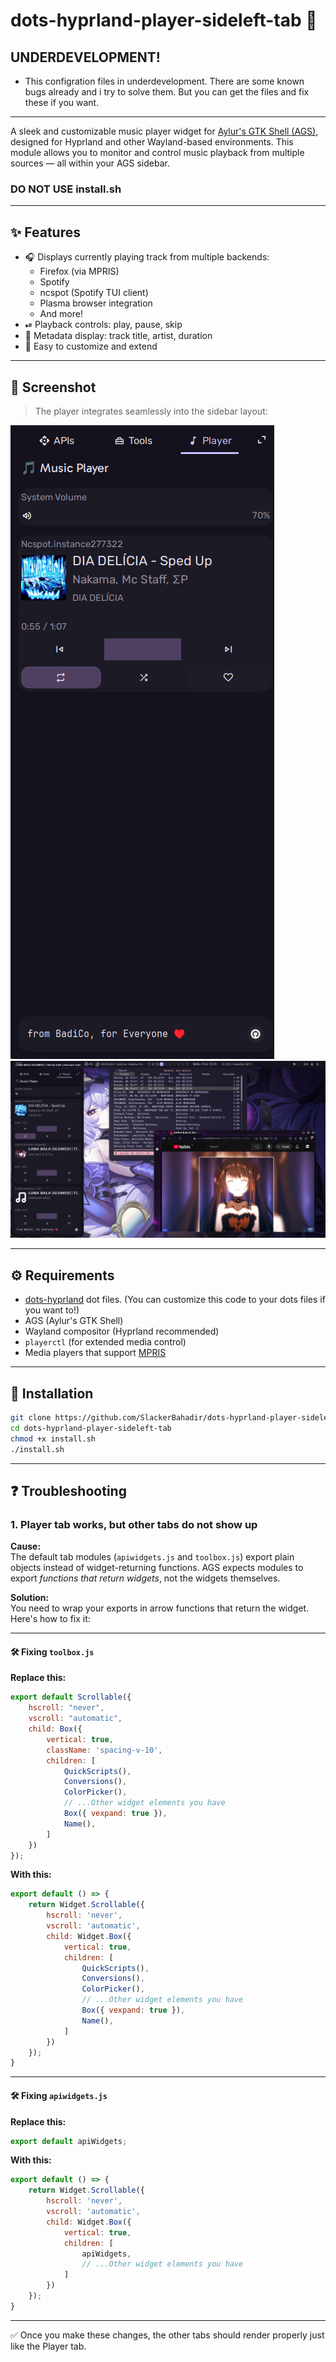 # dots-hyprland-player-sideleft-tab 🎵

## UNDERDEVELOPMENT!
- This configration files in underdevelopment. There are some known bugs already and i try to solve them. But you can get the files and fix these if you want.
---

A sleek and customizable music player widget for [Aylur's GTK Shell (AGS)](https://github.com/Aylur/ags), designed for Hyprland and other Wayland-based environments. This module allows you to monitor and control music playback from multiple sources — all within your AGS sidebar.

### DO NOT USE install.sh

---

## ✨ Features

- 🎧 Displays currently playing track from multiple backends:
  - Firefox (via MPRIS)
  - Spotify
  - ncspot (Spotify TUI client)
  - Plasma browser integration
  - And more!
- ⏯ Playback controls: play, pause, skip
- 💬 Metadata display: track title, artist, duration
- 🎨 Easy to customize and extend

---

## 📸 Screenshot

> The player integrates seamlessly into the sidebar layout:

![playertabonly](/assets/screenshots/playertabonly.png)
![multipleplayersopened](/assets/screenshots/multipleplayersopened.png)

---

## ⚙️ Requirements

- [dots-hyprland](https://github.com/end-4/dots-hyprland) dot files. (You can customize this code to your dots files if you want to!)
- AGS (Aylur's GTK Shell)
- Wayland compositor (Hyprland recommended)
- `playerctl` (for extended media control)
- Media players that support [MPRIS](https://specifications.freedesktop.org/mpris-spec/latest/)

---

## 🚀 Installation

```bash
git clone https://github.com/SlackerBahadir/dots-hyprland-player-sideleft-tab.git
cd dots-hyprland-player-sideleft-tab
chmod +x install.sh
./install.sh
```

---

## ❓ Troubleshooting

### 1. Player tab works, but other tabs do not show up

**Cause:**  
The default tab modules (`apiwidgets.js` and `toolbox.js`) export plain objects instead of widget-returning functions. AGS expects modules to export *functions that return widgets*, not the widgets themselves.

**Solution:**  
You need to wrap your exports in arrow functions that return the widget. Here's how to fix it:

---

#### 🛠️ Fixing `toolbox.js`

**Replace this:**
```js
export default Scrollable({
    hscroll: "never",
    vscroll: "automatic",
    child: Box({
        vertical: true,
        className: 'spacing-v-10',
        children: [
            QuickScripts(),
            Conversions(),
            ColorPicker(),
            // ...Other widget elements you have
            Box({ vexpand: true }),
            Name(),
        ]
    })
});
````

**With this:**

```js
export default () => {
    return Widget.Scrollable({
        hscroll: 'never',
        vscroll: 'automatic',
        child: Widget.Box({
            vertical: true,
            children: [
                QuickScripts(),
                Conversions(),
                ColorPicker(),
                // ...Other widget elements you have
                Box({ vexpand: true }),
                Name(),
            ]
        })
    });
}
```

---

#### 🛠️ Fixing `apiwidgets.js`

**Replace this:**

```js
export default apiWidgets;
```

**With this:**

```js
export default () => {
    return Widget.Scrollable({
        hscroll: 'never',
        vscroll: 'automatic',
        child: Widget.Box({
            vertical: true,
            children: [
                apiWidgets,
                // ...Other widget elements you have
            ]
        })
    });
}
```

---

✅ Once you make these changes, the other tabs should render properly just like the Player tab.
